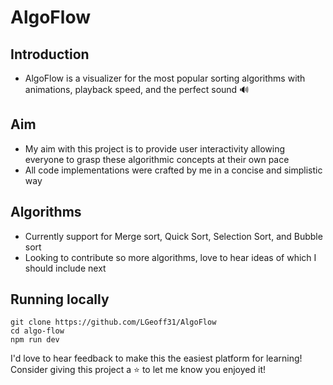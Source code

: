 # AlgoFlow

## Introduction

* AlgoFlow is a visualizer for the most popular sorting algorithms with animations, playback speed, and the perfect sound 🔊

## Aim

* My aim with this project is to provide user interactivity allowing everyone to grasp these algorithmic concepts at their own pace
* All code implementations were crafted by me in a concise and simplistic way

## Algorithms

* Currently support for Merge sort, Quick Sort, Selection Sort, and Bubble sort
* Looking to contribute so more algorithms, love to hear ideas of which I should include next

## Running locally

```console
git clone https://github.com/LGeoff31/AlgoFlow
cd algo-flow
npm run dev
```


I'd love to hear feedback to make this the easiest platform for learning! 
Consider giving this project a ⭐ to let me know you enjoyed it!
